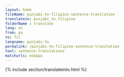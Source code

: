 ```yaml
---
layout: home
fileName: punjabi-to-filipino-sentence-translation
translatein: punjabi_to_filipino
folderName : translate
lang: en
from: pa
to: fil
langname: punjabi-to
permalink: /punjabi-to-filipino-sentence-translation
tool: sentence-translations
matchurls: en&&pa
---
```

{% include section/translateinto.html %}
